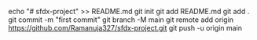 echo "# sfdx-project" >> README.md
git init
git add README.md
git add .
git commit -m "first commit"
git branch -M main
git remote add origin https://github.com/Ramanuja327/sfdx-project.git
git push -u origin main
